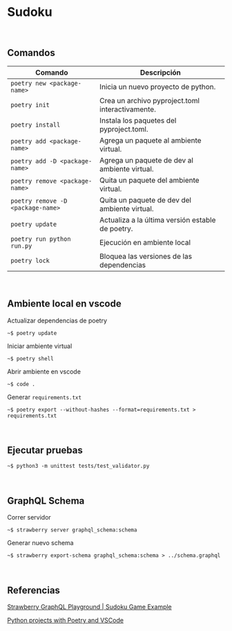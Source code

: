 # Sudoku

<br>

## Comandos

| Comando                            | Descripción                                           |
|------------------------------------|-------------------------------------------------------|
| `poetry new <package-name>`        | Inicia un nuevo proyecto de python.                   |
| `poetry init`                      | Crea un archivo pyproject.toml interactivamente.      |
| `poetry install`                   | Instala los paquetes del pyproject.toml.              |
| `poetry add <package-name>`        | Agrega un paquete al ambiente virtual.                |
| `poetry add -D <package-name>`     | Agrega un paquete de dev al ambiente virtual.         |
| `poetry remove <package-name>`     | Quita un paquete del ambiente virtual.                |
| `poetry remove -D <package-name>`  | Quita un paquete de dev del ambiente virtual.         |
| `poetry update`                    | Actualiza a la última versión estable de poetry.      |
| `poetry run python run.py`         | Ejecución en ambiente local                           |
| `poetry lock`                      | Bloquea las versiones de las dependencias             |

<br>

## Ambiente local en vscode

Actualizar dependencias de poetry

```
~$ poetry update
```

Iniciar ambiente virtual

```
~$ poetry shell
```

Abrir ambiente en vscode

```
~$ code .
```

Generar `requirements.txt`

```
~$ poetry export --without-hashes --format=requirements.txt > requirements.txt
```

<br>

## Ejecutar pruebas

```
~$ python3 -m unittest tests/test_validator.py
```

<br>

## GraphQL Schema

Correr servidor

```
~$ strawberry server graphql_schema:schema
```

Generar nuevo schema 

```
~$ strawberry export-schema graphql_schema:schema > ../schema.graphql
```

<br>

## Referencias 

[Strawberry GraphQL Playground | Sudoku Game Example](https://play.strawberry.rocks/?gist=701a12d9374f01fc610afdf274aa6ad4)

[Python projects with Poetry and VSCode](https://www.pythoncheatsheet.org/blog/python-projects-with-poetry-and-vscode-part-1)